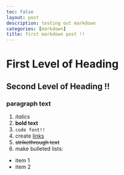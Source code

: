 ```yaml
---
toc: false
layout: post
description: testing out markdown
categories: [markdown]
title: first markdown post !!
---
```


# First Level of Heading
## Second Level of Heading !!
### paragraph text
1. *italics* 
2. **bold text**
3. `code font!!`
4. create [links](https://www.pinterest.com.au/)
5. ~~strikethrough text~~
6. make bulleted lists:
- item 1
- item 2
